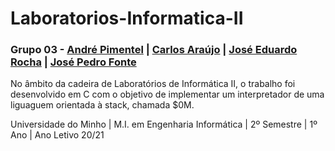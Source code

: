 # Laboratorios-Informatica-II

### Grupo 03 - [André Pimentel](https://github.com/APF-git)  |  [Carlos Araújo](https://github.com/carlosdeveloper95) | [José Eduardo Rocha](https://github.com/Eduard0Rocha)  |  [José Pedro Fonte](https://github.com/josef8) 

No âmbito da cadeira de Laboratórios de Informática II, o trabalho foi desenvolvido em C com o objetivo de implementar um interpretador de uma liguaguem orientada à stack, chamada $0M.

Universidade do Minho | M.I. em Engenharia Informática | 2º Semestre | 1º Ano | Ano Letivo 20/21
